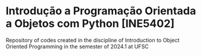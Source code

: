 # Introdução a Programação Orientada a Objetos com Python [INE5402]

Repository of codes created in the discipline of Introduction to Object Oriented Programming in the semester of 2024.1 at UFSC

